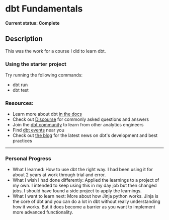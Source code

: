 # dbt Fundamentals

#### Current status: Complete

## Description
This was the work for a course I did to learn dbt.

### Using the starter project

Try running the following commands:
- dbt run
- dbt test


### Resources:
- Learn more about dbt [in the docs](https://docs.getdbt.com/docs/introduction)
- Check out [Discourse](https://discourse.getdbt.com/) for commonly asked questions and answers
- Join the [dbt community](http://community.getbdt.com/) to learn from other analytics engineers
- Find [dbt events](https://events.getdbt.com) near you
- Check out [the blog](https://blog.getdbt.com/) for the latest news on dbt's development and best practices

___

### Personal Progress
* What I learned: How to use dbt the right way. I had been using it for about 2 years at work through trial and error.
* What I wish I had done differently: Applied the learnings to a project of my own. I intended to keep using this in my day job but then changed jobs. I should have found a side project to apply the learnings.
* What I want to learn next: More about how Jinja python works. Jinja is the core of dbt and you can do a lot in dbt without really understanding how it works. But it does become a barrier as you want to implement more advanced functionality.
